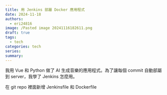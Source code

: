 ```yaml
---
title: 用 Jenkins 部屬 Docker 應用程式
date: 2024-11-18
authors:
  - eri24816
image: /Pasted image 20241116182611.png
draft: true
tags:
  - tech
categories: tech
series: 
summary:
---
```

我用 Vue 和 Python 做了 AI 生成音樂的應用程式。為了讓每個 commit 自動部屬到 server，我學了 Jenkins 怎麼用。

在 git repo 裡面新增 Jenkinsfile 和 Dockerfile